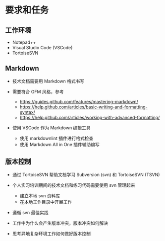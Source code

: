 # 要求和任务

## 工作环境

* Notepad++
* Visual Studio Code (VSCode)
* TortoiseSVN

## Markdown

* 技术文档需要用 Markdown 格式书写
* 需要符合 GFM 风格，参考

  * https://guides.github.com/features/mastering-markdown/
  * https://help.github.com/articles/basic-writing-and-formatting-syntax/
  * https://help.github.com/articles/working-with-advanced-formatting/

* 使用 VSCode 作为 Markdown 编辑工具

  * 使用 markdownlint 插件进行格式检查
  * 使用 Markdown All in One 插件辅助编写

## 版本控制

* 通过 TortoiseSVN 帮助文档学习 Subversion (svn) 和 TortoiseSVN (TSVN)
* 个人实习培训期间的技术文档和练习代码需要使用 svn 管理起来

  * 建立本地 svn 资料库
  * 在本地工作目录中开展工作

* 遵循 svn 最佳实践
* 工作中为什么会产生版本冲突，版本冲突如何解决
* 思考异地复杂环境工作如何做好版本控制
